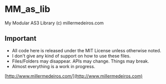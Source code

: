 # MM_as_lib #

My Modular AS3 Library (c) millermedeiros.com

## Important ##

 - All code here is released under the MIT License unless otherwise noted.
 - I don't give any kind of support on how to use these files.
 - Files/Folders may disappear. APIs may change. Things may break.
 - Almost everything is a work in progress.

[http://www.millermedeiros.com/](http://www.millermedeiros.com)